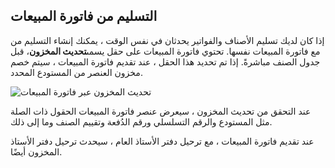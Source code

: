 ## التسليم من فاتورة المبيعات

إذا كان لديك تسليم الأصناف والفواتير يحدثان في نفس الوقت ، يمكنك إنشاء التسليم من مع فاتورة المبيعات نفسها. تحتوي فاتورة المبيعات على حقل يسمى**تحديث المخزون**، قبل جدول الصنف مباشرةً. إذا تم تحديد هذا الحقل ، عند تقديم فاتورة المبيعات ، سيتم خصم مخزون العنصر من المستودع المحدد.

![تحديث المخزون عبر فاتورة المبيعات](https://docs.erpnext.com/files/update-stock-via-sales-invoice.png)

عند التحقق من تحديث المخزون ، سيعرض عنصر فاتورة المبيعات الحقول ذات الصلة مثل المستودع والرقم التسلسلي ورقم الدُفعة وتقييم الصنف وما إلى ذلك.

عند تقديم فاتورة المبيعات ، مع ترحيل دفتر الأستاذ العام ، سيحدث ترحيل دفتر الأستاذ المخزون أيضًا.